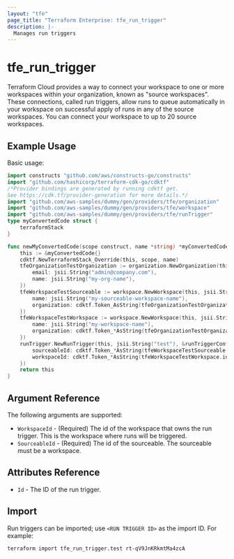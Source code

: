 ```yaml
---
layout: "tfe"
page_title: "Terraform Enterprise: tfe_run_trigger"
description: |-
  Manages run triggers
---
```


# tfe_run_trigger

Terraform Cloud provides a way to connect your workspace to one or more workspaces within your organization, 
known as "source workspaces". These connections, called run triggers, allow runs to queue automatically in 
your workspace on successful apply of runs in any of the source workspaces. You can connect your workspace 
to up to 20 source workspaces.

## Example Usage

Basic usage:

```go
import constructs "github.com/aws/constructs-go/constructs"
import "github.com/hashicorp/terraform-cdk-go/cdktf"
/*Provider bindings are generated by running cdktf get.
See https://cdk.tf/provider-generation for more details.*/
import "github.com/aws-samples/dummy/gen/providers/tfe/organization"
import "github.com/aws-samples/dummy/gen/providers/tfe/workspace"
import "github.com/aws-samples/dummy/gen/providers/tfe/runTrigger"
type myConvertedCode struct {
	terraformStack
}

func newMyConvertedCode(scope construct, name *string) *myConvertedCode {
	this := &myConvertedCode{}
	cdktf.NewTerraformStack_Override(this, scope, name)
	tfeOrganizationTestOrganization := organization.NewOrganization(this, jsii.String("test-organization"), &organizationConfig{
		email: jsii.String("admin@company.com"),
		name: jsii.String("my-org-name"),
	})
	tfeWorkspaceTestSourceable := workspace.NewWorkspace(this, jsii.String("test-sourceable"), &workspaceConfig{
		name: jsii.String("my-sourceable-workspace-name"),
		organization: cdktf.Token_AsString(tfeOrganizationTestOrganization.id),
	})
	tfeWorkspaceTestWorkspace := workspace.NewWorkspace(this, jsii.String("test-workspace"), &workspaceConfig{
		name: jsii.String("my-workspace-name"),
		organization: cdktf.Token_*AsString(tfeOrganizationTestOrganization.id),
	})
	runTrigger.NewRunTrigger(this, jsii.String("test"), &runTriggerConfig{
		sourceableId: cdktf.Token_*AsString(tfeWorkspaceTestSourceable.id),
		workspaceId: cdktf.Token_*AsString(tfeWorkspaceTestWorkspace.id),
	})
	return this
}
```

## Argument Reference

The following arguments are supported:

* `WorkspaceId` - (Required) The id of the workspace that owns the run trigger. This is the 
  workspace where runs will be triggered.
* `SourceableId` - (Required) The id of the sourceable. The sourceable must be a workspace.

## Attributes Reference

* `Id` - The ID of the run trigger.

## Import

Run triggers can be imported; use `<RUN TRIGGER ID>` as the import ID. For example:

```shell
terraform import tfe_run_trigger.test rt-qV9JnKRkmtMa4zcA
```

<!-- cache-key: cdktf-0.17.0-pre.15 input-b899f7d772f7749a633afb5d3ffa6fa6a1ae4832f30e93d63da0a4d2d0cec303 -->